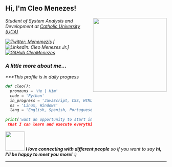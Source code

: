 <h2> Hi, I'm Cleo Menezes!</h2>
<img align='right' src="https://media.giphy.com/media/ieyl9zmCjO4b4t6qoY/giphy.gif" width="230">
<p><em>Student of System Analysis and Development at <a href="https://www.uca.edu.br">Catholic University (UCA)

[![Twitter: Menemezis](https://img.shields.io/twitter/follow/Menemezis?style=social)](https://twitter.com/Menemezis)
[![Linkedin: Cleo Menezes Jr.](https://img.shields.io/badge/-cleomenezesjr-blue?style=flat-square&logo=Linkedin&logoColor=white&link=cleo-menezes-jr-907a92191)]
[![GitHub CleoMenezes](https://img.shields.io/github/followers/CleoMenezes?label=follow&style=social)](https://github.com/CleoMenezes)


### A little more about me...  
***This profile is in daily progress

```PYTHON
def cleo():
  pronouns = 'He | Him'
  code = 'Python'
  in_progress = 'JavaScript, CSS, HTML'
  os = 'Linux, Windows'
  lang = 'English, Spanish, Portuguese'
  
print('want an opportunity to start in the field and be able to show
 that I can learn and execute everything that is proposed to me.)'
```

<img src="https://media.giphy.com/media/LnQjpWaON8nhr21vNW/giphy.gif" width="60"> <em><b>I love connecting with different people</b> so if you want to say <b>hi, I'll be happy to meet you more!</b> :)</em>

---
